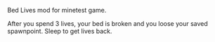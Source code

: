 
Bed Lives mod for minetest game.

After you spend 3 lives, your bed is broken and you loose your saved spawnpoint.
Sleep to get lives back.

